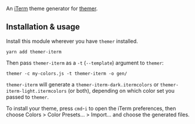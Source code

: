 An [iTerm](https://www.iterm2.com/) theme generator for [themer](https://github.com/mjswensen/themer).

## Installation & usage

Install this module wherever you have `themer` installed.

    yarn add themer-iterm

Then pass `themer-iterm` as a `-t` (`--template`) argument to `themer`:

    themer -c my-colors.js -t themer-iterm -o gen/

`themer-iterm` will generate a `themer-iterm-dark.itermcolors` or `themer-iterm-light.itermcolors` (or both), depending on which color set you passed to `themer`.

To install your theme, press `cmd`-`i` to open the iTerm preferences, then choose Colors > Color Presets... > Import... and choose the generated files.
